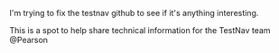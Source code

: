 I'm trying to fix the testnav github to see if it's anything interesting.


This is a spot to help share technical information for the TestNav team @Pearson

